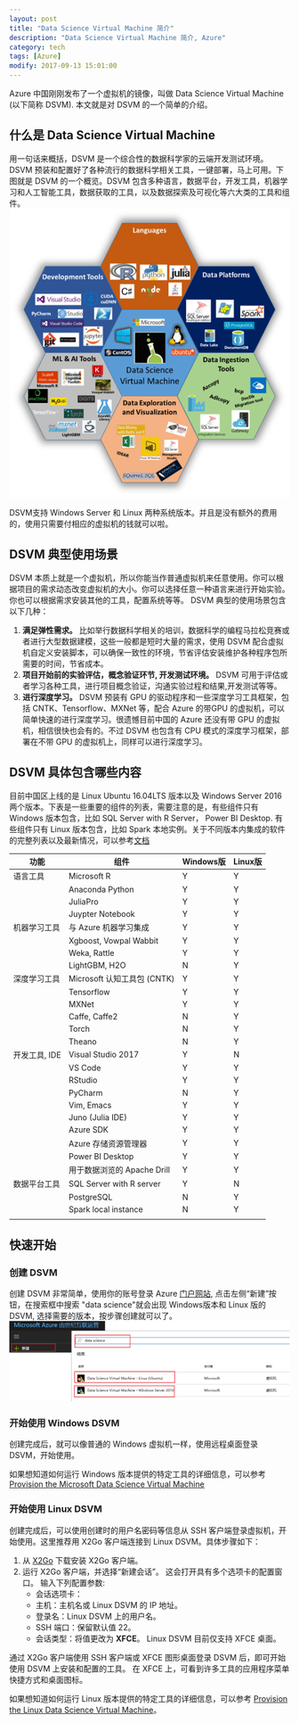 ```yaml
---
layout: post
title: "Data Science Virtual Machine 简介"
description: "Data Science Virtual Machine 简介, Azure"
category: tech
tags: [Azure]
modify: 2017-09-13 15:01:00
---
```

Azure 中国刚刚发布了一个虚拟机的镜像，叫做 Data Science Virtual Machine (以下简称 DSVM). 本文就是对 DSVM 的一个简单的介绍。

## 什么是 Data Science Virtual Machine
用一句话来概括，DSVM 是一个综合性的数据科学家的云端开发测试环境。DSVM 预装和配置好了各种流行的数据科学相关工具，一键部署，马上可用。下图就是 DSVM 的一个概览。DSVM 包含多种语言，数据平台，开发工具，机器学习和人工智能工具，数据获取的工具，以及数据探索及可视化等六大类的工具和组件。
![组成部分](/assets/20170913/overall.png "组成部分" )

DSVM支持 Windows Server 和 Linux 两种系统版本。并且是没有额外的费用的，使用只需要付相应的虚拟机的钱就可以啦。


## DSVM 典型使用场景
DSVM 本质上就是一个虚拟机，所以你能当作普通虚拟机来任意使用。你可以根据项目的需求动态改变虚拟机的大小。你可以选择任意一种语言来进行开始实验。你也可以根据需求安装其他的工具，配置系统等等。
DSVM 典型的使用场景包含以下几种：
1. **满足弹性需求。** 比如举行数据科学相关的培训，数据科学的编程马拉松竞赛或者进行大型数据建模，这些一般都是短时大量的需求，使用 DSVM 配合虚拟机自定义安装脚本，可以确保一致性的环境，节省评估安装维护各种程序包所需要的时间，节省成本。
1. **项目开始前的实验评估，概念验证环节, 开发测试环境。** DSVM 可用于评估或者学习各种工具，进行项目概念验证，沟通实验过程和结果,开发测试等等。
1. **进行深度学习。** DSVM 预装有 GPU 的驱动程序和一些深度学习工具框架，包括 CNTK、Tensorflow、MXNet 等，配合 Azure 的带GPU 的虚拟机，可以简单快速的进行深度学习。很遗憾目前中国的 Azure 还没有带 GPU 的虚拟机，相信很快也会有的。不过 DSVM 也包含有 CPU 模式的深度学习框架，部署在不带 GPU 的虚拟机上，同样可以进行深度学习。


## DSVM 具体包含哪些内容
目前中国区上线的是 Linux Ubuntu 16.04LTS 版本以及 Windows Server 2016 两个版本。下表是一些重要的组件的列表，需要注意的是，有些组件只有 Windows 版本包含，比如 SQL Server with R Server， Power BI Desktop. 有些组件只有 Linux 版本包含，比如 Spark 本地实例。关于不同版本内集成的软件的完整列表以及最新情况，可以参考[文档](https://docs.microsoft.com/en-us/azure/machine-learning/machine-learning-data-science-virtual-machine-overview)


|功能|组件|Windows版|Linux版|
|---|--|--|--|
|语言工具|Microsoft R| Y| Y|
||Anaconda Python| Y|Y|
||JuliaPro|Y|Y|
||Juypter Notebook|Y|Y|
|机器学习工具| 与 Azure 机器学习集成|Y|Y|
||Xgboost, Vowpal Wabbit|Y|Y|
||Weka, Rattle|Y|Y|
||LightGBM, H2O|N|Y|
|深度学习工具|Microsoft 认知工具包 (CNTK)|Y|Y|
||Tensorflow|Y|Y|
||MXNet|Y|Y|
||Caffe, Caffe2|N|Y|
||Torch|N|Y|
||Theano|N|Y|
|开发工具, IDE|Visual Studio 2017|Y|N|
||VS Code|Y|Y|
||RStudio|Y|Y|
||PyCharm|N|Y|
||Vim, Emacs|Y|Y|
||Juno (Julia IDE)|Y|Y|
||Azure SDK|Y|Y|
||Azure 存储资源管理器|Y|Y|
||Power BI Desktop|Y|Y|
||用于数据浏览的 Apache Drill|Y|Y|
|数据平台工具|SQL Server with R server|Y|N|
||PostgreSQL|N|Y|
||Spark local instance|N|Y|
|||||


## 快速开始
### 创建 DSVM
创建 DSVM 非常简单，使用你的账号登录 Azure [门户网站](https://portal.azure.cn), 点击左侧“新建”按钮，在搜索框中搜索 "data science"就会出现 Windows版本和 Linux 版的 DSVM, 选择需要的版本，按步骤创建就可以了。
![创建 DSVM](/assets/20170913/createvm.png "创建 DSVM" )
### 开始使用 Windows DSVM
创建完成后，就可以像普通的 Windows 虚拟机一样，使用远程桌面登录 DSVM，开始使用。

如果想知道如何运行 Windows 版本提供的特定工具的详细信息，可以参考 [Provision the Microsoft Data Science Virtual Machine](https://docs.microsoft.com/en-us/azure/machine-learning/machine-learning-data-science-provision-vm)

### 开始使用 Linux DSVM
创建完成后，可以使用创建时的用户名密码等信息从 SSH 客户端登录虚拟机，开始使用。这里推荐用 X2Go 客户端连接到 Linux DSVM。具体步骤如下：
1. 从 [X2Go](https://wiki.x2go.org/doku.php/doc:installation:x2goclient) 下载安装 X2Go 客户端。 
2. 运行 X2Go 客户端，并选择“新建会话”。 这会打开具有多个选项卡的配置窗口。 输入下列配置参数:
    - 会话选项卡：
    - 主机：主机名或 Linux DSVM 的 IP 地址。
    - 登录名：Linux DSVM 上的用户名。
    - SSH 端口：保留默认值 22。
    - 会话类型：将值更改为 **XFCE**。 Linux DSVM 目前仅支持 XFCE 桌面。

通过 X2Go 客户端使用 SSH 客户端或 XFCE 图形桌面登录 DSVM 后，即可开始使用 DSVM 上安装和配置的工具。 在 XFCE 上，可看到许多工具的应用程序菜单快捷方式和桌面图标。


如果想知道如何运行 Linux 版本提供的特定工具的详细信息，可以参考 [Provision the Linux Data Science Virtual Machine](https://docs.microsoft.com/en-us/azure/machine-learning/machine-learning-data-science-linux-dsvm-intro)。

